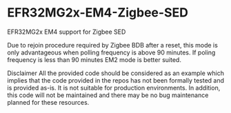# EFR32MG2x-EM4-Zigbee-SED
EFR32MG2x EM4 support for Zigbee SED 

Due to rejoin procedure required by Zigbee BDB after a reset, this mode is only advantageous when polling frequency is above 90 minutes. 
If poling frequency is less than 90 minutes EM2 mode is better suited.

Disclaimer
All the provided code should be considered as an example which implies that the code provided in the repos has not been formally tested and is provided as-is. It is not suitable for production environments. In addition, this code will not be maintained and there may be no bug maintenance planned for these resources.
